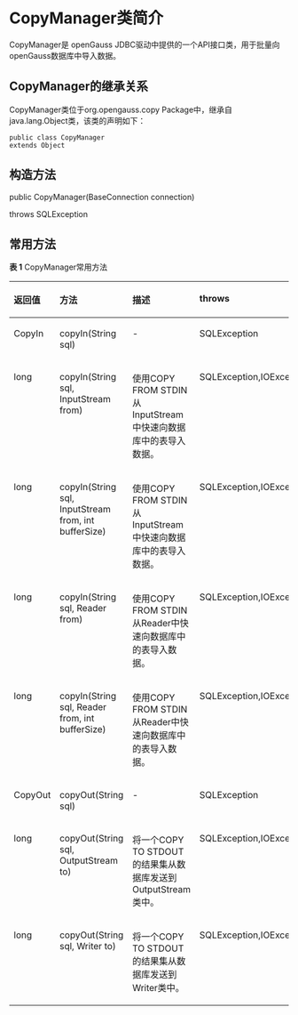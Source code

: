# CopyManager类简介

CopyManager是 openGauss JDBC驱动中提供的一个API接口类，用于批量向openGauss数据库中导入数据。

## CopyManager的继承关系<a name="zh-cn_topic_0237121133_zh-cn_topic_0117407675_s4dfbdae5c0a04fa8b7ee4bc9b9354ca5"></a>

CopyManager类位于org.opengauss.copy Package中，继承自java.lang.Object类，该类的声明如下：

```
public class CopyManager
extends Object
```

## 构造方法<a name="zh-cn_topic_0237121133_zh-cn_topic_0117407675_scb9cfe53b31d45a8b3a21c93acdcb8e0"></a>

public CopyManager\(BaseConnection connection\)

throws SQLException

## 常用方法<a name="zh-cn_topic_0237121133_zh-cn_topic_0117407675_sf8527e491d3e4024abc6978738b264fb"></a>

**表 1**  CopyManager常用方法

<a name="zh-cn_topic_0237121133_zh-cn_topic_0117407675_tddcde5b401f44a2e9870b501fb50217d"></a>
<table><thead align="left"><tr id="zh-cn_topic_0237121133_zh-cn_topic_0117407675_rc7597b3877ad46ada9245570b26f93ad"><th class="cellrowborder" valign="top" width="12.78%" id="mcps1.2.5.1.1"><p id="zh-cn_topic_0237121133_zh-cn_topic_0117407675_aa2d323a285b4436a81b34dce2900ab79"><a name="zh-cn_topic_0237121133_zh-cn_topic_0117407675_aa2d323a285b4436a81b34dce2900ab79"></a><a name="zh-cn_topic_0237121133_zh-cn_topic_0117407675_aa2d323a285b4436a81b34dce2900ab79"></a>返回值</p>
</th>
<th class="cellrowborder" valign="top" width="37.22%" id="mcps1.2.5.1.2"><p id="zh-cn_topic_0237121133_zh-cn_topic_0117407675_a1117dcad48d3404882885e7a5b4ce873"><a name="zh-cn_topic_0237121133_zh-cn_topic_0117407675_a1117dcad48d3404882885e7a5b4ce873"></a><a name="zh-cn_topic_0237121133_zh-cn_topic_0117407675_a1117dcad48d3404882885e7a5b4ce873"></a>方法</p>
</th>
<th class="cellrowborder" valign="top" width="25%" id="mcps1.2.5.1.3"><p id="zh-cn_topic_0237121133_zh-cn_topic_0117407675_afc294a3fdbe8402a8829f853f275f71f"><a name="zh-cn_topic_0237121133_zh-cn_topic_0117407675_afc294a3fdbe8402a8829f853f275f71f"></a><a name="zh-cn_topic_0237121133_zh-cn_topic_0117407675_afc294a3fdbe8402a8829f853f275f71f"></a>描述</p>
</th>
<th class="cellrowborder" valign="top" width="25%" id="mcps1.2.5.1.4"><p id="zh-cn_topic_0237121133_zh-cn_topic_0117407675_a336fd3b568e24747bab8fe92201efae2"><a name="zh-cn_topic_0237121133_zh-cn_topic_0117407675_a336fd3b568e24747bab8fe92201efae2"></a><a name="zh-cn_topic_0237121133_zh-cn_topic_0117407675_a336fd3b568e24747bab8fe92201efae2"></a>throws</p>
</th>
</tr>
</thead>
<tbody><tr id="zh-cn_topic_0237121133_zh-cn_topic_0117407675_r79be1f43583944909d30b84a6d8bc083"><td class="cellrowborder" valign="top" width="12.78%" headers="mcps1.2.5.1.1 "><p id="zh-cn_topic_0237121133_zh-cn_topic_0117407675_af038b0c132ec498fa793e5bae634de0d"><a name="zh-cn_topic_0237121133_zh-cn_topic_0117407675_af038b0c132ec498fa793e5bae634de0d"></a><a name="zh-cn_topic_0237121133_zh-cn_topic_0117407675_af038b0c132ec498fa793e5bae634de0d"></a>CopyIn</p>
</td>
<td class="cellrowborder" valign="top" width="37.22%" headers="mcps1.2.5.1.2 "><p id="zh-cn_topic_0237121133_zh-cn_topic_0117407675_a823b8fddb2754bf29f0e1b1d1516429a"><a name="zh-cn_topic_0237121133_zh-cn_topic_0117407675_a823b8fddb2754bf29f0e1b1d1516429a"></a><a name="zh-cn_topic_0237121133_zh-cn_topic_0117407675_a823b8fddb2754bf29f0e1b1d1516429a"></a>copyIn(String sql)</p>
</td>
<td class="cellrowborder" valign="top" width="25%" headers="mcps1.2.5.1.3 "><p id="zh-cn_topic_0237121133_zh-cn_topic_0117407675_a8c3d264cf33f41dfb28298d9ff86ae61"><a name="zh-cn_topic_0237121133_zh-cn_topic_0117407675_a8c3d264cf33f41dfb28298d9ff86ae61"></a><a name="zh-cn_topic_0237121133_zh-cn_topic_0117407675_a8c3d264cf33f41dfb28298d9ff86ae61"></a>-</p>
</td>
<td class="cellrowborder" valign="top" width="25%" headers="mcps1.2.5.1.4 "><p id="zh-cn_topic_0237121133_zh-cn_topic_0117407675_a8afbacbb621b4f54bef25da76d2e68b3"><a name="zh-cn_topic_0237121133_zh-cn_topic_0117407675_a8afbacbb621b4f54bef25da76d2e68b3"></a><a name="zh-cn_topic_0237121133_zh-cn_topic_0117407675_a8afbacbb621b4f54bef25da76d2e68b3"></a>SQLException</p>
</td>
</tr>
<tr id="zh-cn_topic_0237121133_zh-cn_topic_0117407675_r3d12a2da37314b4da4426a296164b498"><td class="cellrowborder" valign="top" width="12.78%" headers="mcps1.2.5.1.1 "><p id="zh-cn_topic_0237121133_zh-cn_topic_0117407675_a9417af508199433197394eefe23f986a"><a name="zh-cn_topic_0237121133_zh-cn_topic_0117407675_a9417af508199433197394eefe23f986a"></a><a name="zh-cn_topic_0237121133_zh-cn_topic_0117407675_a9417af508199433197394eefe23f986a"></a>long</p>
</td>
<td class="cellrowborder" valign="top" width="37.22%" headers="mcps1.2.5.1.2 "><p id="zh-cn_topic_0237121133_zh-cn_topic_0117407675_a5777e6ac89994368af4b155fad2270b3"><a name="zh-cn_topic_0237121133_zh-cn_topic_0117407675_a5777e6ac89994368af4b155fad2270b3"></a><a name="zh-cn_topic_0237121133_zh-cn_topic_0117407675_a5777e6ac89994368af4b155fad2270b3"></a>copyIn(String sql, InputStream from)</p>
</td>
<td class="cellrowborder" valign="top" width="25%" headers="mcps1.2.5.1.3 "><p id="zh-cn_topic_0237121133_zh-cn_topic_0117407675_a6d656948ba51467b9d563a33e4d9fb46"><a name="zh-cn_topic_0237121133_zh-cn_topic_0117407675_a6d656948ba51467b9d563a33e4d9fb46"></a><a name="zh-cn_topic_0237121133_zh-cn_topic_0117407675_a6d656948ba51467b9d563a33e4d9fb46"></a>使用COPY FROM STDIN从InputStream中快速向数据库中的表导入数据。</p>
</td>
<td class="cellrowborder" valign="top" width="25%" headers="mcps1.2.5.1.4 "><p id="zh-cn_topic_0237121133_zh-cn_topic_0117407675_ac5dce07f17b642559abb501302ce0fcd"><a name="zh-cn_topic_0237121133_zh-cn_topic_0117407675_ac5dce07f17b642559abb501302ce0fcd"></a><a name="zh-cn_topic_0237121133_zh-cn_topic_0117407675_ac5dce07f17b642559abb501302ce0fcd"></a>SQLException,IOException</p>
</td>
</tr>
<tr id="zh-cn_topic_0237121133_zh-cn_topic_0117407675_r371cbbd25d0c4870af5b5d73ad1355f6"><td class="cellrowborder" valign="top" width="12.78%" headers="mcps1.2.5.1.1 "><p id="zh-cn_topic_0237121133_zh-cn_topic_0117407675_af81db799290049c1bb9cfc222cf2ce7a"><a name="zh-cn_topic_0237121133_zh-cn_topic_0117407675_af81db799290049c1bb9cfc222cf2ce7a"></a><a name="zh-cn_topic_0237121133_zh-cn_topic_0117407675_af81db799290049c1bb9cfc222cf2ce7a"></a>long</p>
</td>
<td class="cellrowborder" valign="top" width="37.22%" headers="mcps1.2.5.1.2 "><p id="zh-cn_topic_0237121133_zh-cn_topic_0117407675_a4def95617dd44fc7838737ca352f8a31"><a name="zh-cn_topic_0237121133_zh-cn_topic_0117407675_a4def95617dd44fc7838737ca352f8a31"></a><a name="zh-cn_topic_0237121133_zh-cn_topic_0117407675_a4def95617dd44fc7838737ca352f8a31"></a>copyIn(String sql, InputStream from, int bufferSize)</p>
</td>
<td class="cellrowborder" valign="top" width="25%" headers="mcps1.2.5.1.3 "><p id="zh-cn_topic_0237121133_zh-cn_topic_0117407675_a1a7f4c5cbacd43aa90ac0dfe75743010"><a name="zh-cn_topic_0237121133_zh-cn_topic_0117407675_a1a7f4c5cbacd43aa90ac0dfe75743010"></a><a name="zh-cn_topic_0237121133_zh-cn_topic_0117407675_a1a7f4c5cbacd43aa90ac0dfe75743010"></a>使用COPY FROM STDIN从InputStream中快速向数据库中的表导入数据。</p>
</td>
<td class="cellrowborder" valign="top" width="25%" headers="mcps1.2.5.1.4 "><p id="zh-cn_topic_0237121133_zh-cn_topic_0117407675_a9f2db6953e3d4141b8744ca6e2265057"><a name="zh-cn_topic_0237121133_zh-cn_topic_0117407675_a9f2db6953e3d4141b8744ca6e2265057"></a><a name="zh-cn_topic_0237121133_zh-cn_topic_0117407675_a9f2db6953e3d4141b8744ca6e2265057"></a>SQLException,IOException</p>
</td>
</tr>
<tr id="zh-cn_topic_0237121133_zh-cn_topic_0117407675_rb76b1e26647d4bc8ada0ad16ac1c2489"><td class="cellrowborder" valign="top" width="12.78%" headers="mcps1.2.5.1.1 "><p id="zh-cn_topic_0237121133_zh-cn_topic_0117407675_a2b22e6bfac11461497b45d45abe06164"><a name="zh-cn_topic_0237121133_zh-cn_topic_0117407675_a2b22e6bfac11461497b45d45abe06164"></a><a name="zh-cn_topic_0237121133_zh-cn_topic_0117407675_a2b22e6bfac11461497b45d45abe06164"></a>long</p>
</td>
<td class="cellrowborder" valign="top" width="37.22%" headers="mcps1.2.5.1.2 "><p id="zh-cn_topic_0237121133_zh-cn_topic_0117407675_a0e09446c0c5e4de9996f824d67d07ef2"><a name="zh-cn_topic_0237121133_zh-cn_topic_0117407675_a0e09446c0c5e4de9996f824d67d07ef2"></a><a name="zh-cn_topic_0237121133_zh-cn_topic_0117407675_a0e09446c0c5e4de9996f824d67d07ef2"></a>copyIn(String sql, Reader from)</p>
</td>
<td class="cellrowborder" valign="top" width="25%" headers="mcps1.2.5.1.3 "><p id="zh-cn_topic_0237121133_zh-cn_topic_0117407675_a9e2d20b39dd842fb9fab6779f63bd138"><a name="zh-cn_topic_0237121133_zh-cn_topic_0117407675_a9e2d20b39dd842fb9fab6779f63bd138"></a><a name="zh-cn_topic_0237121133_zh-cn_topic_0117407675_a9e2d20b39dd842fb9fab6779f63bd138"></a>使用COPY FROM STDIN从Reader中快速向数据库中的表导入数据。</p>
</td>
<td class="cellrowborder" valign="top" width="25%" headers="mcps1.2.5.1.4 "><p id="zh-cn_topic_0237121133_zh-cn_topic_0117407675_a55407b888d324a3bba340d116b9329ac"><a name="zh-cn_topic_0237121133_zh-cn_topic_0117407675_a55407b888d324a3bba340d116b9329ac"></a><a name="zh-cn_topic_0237121133_zh-cn_topic_0117407675_a55407b888d324a3bba340d116b9329ac"></a>SQLException,IOException</p>
</td>
</tr>
<tr id="zh-cn_topic_0237121133_zh-cn_topic_0117407675_r3469c6447ccc4894b3d4709f98b89490"><td class="cellrowborder" valign="top" width="12.78%" headers="mcps1.2.5.1.1 "><p id="zh-cn_topic_0237121133_zh-cn_topic_0117407675_a9d9598234c8b4b00af57b3ad29d154bb"><a name="zh-cn_topic_0237121133_zh-cn_topic_0117407675_a9d9598234c8b4b00af57b3ad29d154bb"></a><a name="zh-cn_topic_0237121133_zh-cn_topic_0117407675_a9d9598234c8b4b00af57b3ad29d154bb"></a>long</p>
</td>
<td class="cellrowborder" valign="top" width="37.22%" headers="mcps1.2.5.1.2 "><p id="zh-cn_topic_0237121133_zh-cn_topic_0117407675_a0259eca8b48f472e94053a5128f93d63"><a name="zh-cn_topic_0237121133_zh-cn_topic_0117407675_a0259eca8b48f472e94053a5128f93d63"></a><a name="zh-cn_topic_0237121133_zh-cn_topic_0117407675_a0259eca8b48f472e94053a5128f93d63"></a>copyIn(String sql, Reader from, int bufferSize)</p>
</td>
<td class="cellrowborder" valign="top" width="25%" headers="mcps1.2.5.1.3 "><p id="zh-cn_topic_0237121133_zh-cn_topic_0117407675_a641c522264554cf5b65bc97735cb1542"><a name="zh-cn_topic_0237121133_zh-cn_topic_0117407675_a641c522264554cf5b65bc97735cb1542"></a><a name="zh-cn_topic_0237121133_zh-cn_topic_0117407675_a641c522264554cf5b65bc97735cb1542"></a>使用COPY FROM STDIN从Reader中快速向数据库中的表导入数据。</p>
</td>
<td class="cellrowborder" valign="top" width="25%" headers="mcps1.2.5.1.4 "><p id="zh-cn_topic_0237121133_zh-cn_topic_0117407675_ac1b13c87b7174bc49312e4613d1a935a"><a name="zh-cn_topic_0237121133_zh-cn_topic_0117407675_ac1b13c87b7174bc49312e4613d1a935a"></a><a name="zh-cn_topic_0237121133_zh-cn_topic_0117407675_ac1b13c87b7174bc49312e4613d1a935a"></a>SQLException,IOException</p>
</td>
</tr>
<tr id="zh-cn_topic_0237121133_zh-cn_topic_0117407675_rb0a3605b421248c2a1fb597086c864f9"><td class="cellrowborder" valign="top" width="12.78%" headers="mcps1.2.5.1.1 "><p id="zh-cn_topic_0237121133_zh-cn_topic_0117407675_a93f8c74fb03d41ad8f731a8093d068c9"><a name="zh-cn_topic_0237121133_zh-cn_topic_0117407675_a93f8c74fb03d41ad8f731a8093d068c9"></a><a name="zh-cn_topic_0237121133_zh-cn_topic_0117407675_a93f8c74fb03d41ad8f731a8093d068c9"></a>CopyOut</p>
</td>
<td class="cellrowborder" valign="top" width="37.22%" headers="mcps1.2.5.1.2 "><p id="zh-cn_topic_0237121133_zh-cn_topic_0117407675_af8dcca02e7d741dd9b190d4035e65b15"><a name="zh-cn_topic_0237121133_zh-cn_topic_0117407675_af8dcca02e7d741dd9b190d4035e65b15"></a><a name="zh-cn_topic_0237121133_zh-cn_topic_0117407675_af8dcca02e7d741dd9b190d4035e65b15"></a>copyOut(String sql)</p>
</td>
<td class="cellrowborder" valign="top" width="25%" headers="mcps1.2.5.1.3 "><p id="zh-cn_topic_0237121133_zh-cn_topic_0117407675_a75d0de825b504cfd97d02eddcaabf598"><a name="zh-cn_topic_0237121133_zh-cn_topic_0117407675_a75d0de825b504cfd97d02eddcaabf598"></a><a name="zh-cn_topic_0237121133_zh-cn_topic_0117407675_a75d0de825b504cfd97d02eddcaabf598"></a>-</p>
</td>
<td class="cellrowborder" valign="top" width="25%" headers="mcps1.2.5.1.4 "><p id="zh-cn_topic_0237121133_zh-cn_topic_0117407675_aa8f066f105c14cd4aa5ce9692db879ca"><a name="zh-cn_topic_0237121133_zh-cn_topic_0117407675_aa8f066f105c14cd4aa5ce9692db879ca"></a><a name="zh-cn_topic_0237121133_zh-cn_topic_0117407675_aa8f066f105c14cd4aa5ce9692db879ca"></a>SQLException</p>
</td>
</tr>
<tr id="zh-cn_topic_0237121133_zh-cn_topic_0117407675_rb7f2401d46a549ec85faf82b3863bdea"><td class="cellrowborder" valign="top" width="12.78%" headers="mcps1.2.5.1.1 "><p id="zh-cn_topic_0237121133_zh-cn_topic_0117407675_a0e9c5b7d24e24fa2b8de1d91016d3505"><a name="zh-cn_topic_0237121133_zh-cn_topic_0117407675_a0e9c5b7d24e24fa2b8de1d91016d3505"></a><a name="zh-cn_topic_0237121133_zh-cn_topic_0117407675_a0e9c5b7d24e24fa2b8de1d91016d3505"></a>long</p>
</td>
<td class="cellrowborder" valign="top" width="37.22%" headers="mcps1.2.5.1.2 "><p id="zh-cn_topic_0237121133_zh-cn_topic_0117407675_a72eccf2a376348678cdb37207888323d"><a name="zh-cn_topic_0237121133_zh-cn_topic_0117407675_a72eccf2a376348678cdb37207888323d"></a><a name="zh-cn_topic_0237121133_zh-cn_topic_0117407675_a72eccf2a376348678cdb37207888323d"></a>copyOut(String sql, OutputStream to)</p>
</td>
<td class="cellrowborder" valign="top" width="25%" headers="mcps1.2.5.1.3 "><p id="zh-cn_topic_0237121133_zh-cn_topic_0117407675_acb633bbe8c4843f98d0f23494d2eeb26"><a name="zh-cn_topic_0237121133_zh-cn_topic_0117407675_acb633bbe8c4843f98d0f23494d2eeb26"></a><a name="zh-cn_topic_0237121133_zh-cn_topic_0117407675_acb633bbe8c4843f98d0f23494d2eeb26"></a>将一个COPY TO STDOUT的结果集从数据库发送到OutputStream类中。</p>
</td>
<td class="cellrowborder" valign="top" width="25%" headers="mcps1.2.5.1.4 "><p id="zh-cn_topic_0237121133_zh-cn_topic_0117407675_ab271d275865c416ebffcc0f4b7b870b3"><a name="zh-cn_topic_0237121133_zh-cn_topic_0117407675_ab271d275865c416ebffcc0f4b7b870b3"></a><a name="zh-cn_topic_0237121133_zh-cn_topic_0117407675_ab271d275865c416ebffcc0f4b7b870b3"></a>SQLException,IOException</p>
</td>
</tr>
<tr id="zh-cn_topic_0237121133_zh-cn_topic_0117407675_rf1eb47180fd243939bb74f39e005a2bc"><td class="cellrowborder" valign="top" width="12.78%" headers="mcps1.2.5.1.1 "><p id="zh-cn_topic_0237121133_zh-cn_topic_0117407675_a31d0edae259c40afad5c879430478806"><a name="zh-cn_topic_0237121133_zh-cn_topic_0117407675_a31d0edae259c40afad5c879430478806"></a><a name="zh-cn_topic_0237121133_zh-cn_topic_0117407675_a31d0edae259c40afad5c879430478806"></a>long</p>
</td>
<td class="cellrowborder" valign="top" width="37.22%" headers="mcps1.2.5.1.2 "><p id="zh-cn_topic_0237121133_zh-cn_topic_0117407675_a6aa9262d3a45410abfa7113b6fdc34c8"><a name="zh-cn_topic_0237121133_zh-cn_topic_0117407675_a6aa9262d3a45410abfa7113b6fdc34c8"></a><a name="zh-cn_topic_0237121133_zh-cn_topic_0117407675_a6aa9262d3a45410abfa7113b6fdc34c8"></a>copyOut(String sql, Writer to)</p>
</td>
<td class="cellrowborder" valign="top" width="25%" headers="mcps1.2.5.1.3 "><p id="zh-cn_topic_0237121133_zh-cn_topic_0117407675_a226be6f3371c4d03b1029f6c3abfb1fc"><a name="zh-cn_topic_0237121133_zh-cn_topic_0117407675_a226be6f3371c4d03b1029f6c3abfb1fc"></a><a name="zh-cn_topic_0237121133_zh-cn_topic_0117407675_a226be6f3371c4d03b1029f6c3abfb1fc"></a>将一个COPY TO STDOUT的结果集从数据库发送到Writer类中。</p>
</td>
<td class="cellrowborder" valign="top" width="25%" headers="mcps1.2.5.1.4 "><p id="zh-cn_topic_0237121133_zh-cn_topic_0117407675_a674d08f09ebc4b4f8bc6027f4b98f9d0"><a name="zh-cn_topic_0237121133_zh-cn_topic_0117407675_a674d08f09ebc4b4f8bc6027f4b98f9d0"></a><a name="zh-cn_topic_0237121133_zh-cn_topic_0117407675_a674d08f09ebc4b4f8bc6027f4b98f9d0"></a>SQLException,IOException</p>
</td>
</tr>
</tbody>
</table>

